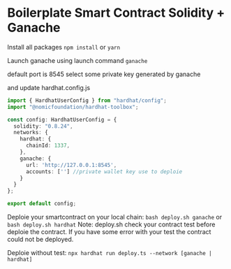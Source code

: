 # Boilerplate Smart Contract Solidity + Ganache

Install all packages
`npm install` or `yarn`

Launch ganache using 
launch command `ganache`

default port is 8545
select some private key generated by ganache

and update hardhat.config.js

```ts
import { HardhatUserConfig } from "hardhat/config";
import "@nomicfoundation/hardhat-toolbox";

const config: HardhatUserConfig = {
  solidity: "0.8.24",
  networks: {
    hardhat: {
      chainId: 1337,
    },
    ganache: {
      url: 'http://127.0.0.1:8545',
      accounts: [''] //private wallet key use to deploie
    }
  }
};

export default config;
```

Deploie your smartcontract on your local chain:
`bash deploy.sh ganache` or `bash deploy.sh hardhat`
Note: deploy.sh check your contract test before deploie the contract. If you have some error with your test the contract could not be deployed.


Deploie without test:
`npx hardhat run deploy.ts --network [ganache | hardhat]`






